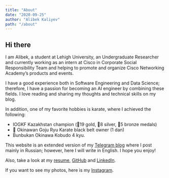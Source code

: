 ```yaml
---
title: "About"
date: "2020-09-25"
author: "Alibek Kaliyev"
path: "/about"
---
```


## Hi there

I am Alibek, a student at Lehigh University, an Undergraduate Researcher and currently working as an intern at Cisco in Corporate Social Responsibility Team and helping to promote and organize Cisco Networking Academy’s products and events.

I have a good experience both in Software Engineering and Data Science; therefore, I have a passion for becoming an AI engineer by combining these fields. I love reading and sharing my thoughts and technical skills on my blog.

In addition, one of my favorite hobbies is karate, where I achieved the following:
* IOGKF Kazakhstan champion (🥇19 gold, 🥈8 silver, 🥉5 bronze medals)
* 🥋 Okinawan Goju Ryu Karate black belt owner (1 dan)
* Bunbukan Okinawa Kobudo 4 kyu.

This website is an extended version of my [Telegram blog](https://t.me/abekek_notes) where I post mainly in Russian; however, here I will write in English. I hope you enjoy!

Also, take a look at my [resume](/resume), [GitHub](https://github.com/abekek/) and [LinkedIn](https://www.linkedin.com/in/abekek).

If you want to see my photos, here is my [Instagram](https://www.instagram.com/abekek).